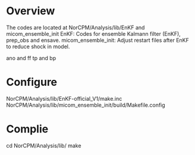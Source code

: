 # 
# Overview
The codes are located at NorCPM/Analysis/lib/EnKF and micom_ensemble_init
EnKF: Codes for ensemble Kalmann filter (EnKF), prep_obs and ensave.
micom_ensemble_init: Adjust restart files after EnKF to reduce shock in model.

ano and ff
tp and bp

# Configure
NorCPM/Analysis/lib/EnKF-official_V1/make.inc
NorCPM/Analysis/lib/micom_ensemble_init/build/Makefile.config

# Complie
cd NorCPM/Analysis/lib/
make

